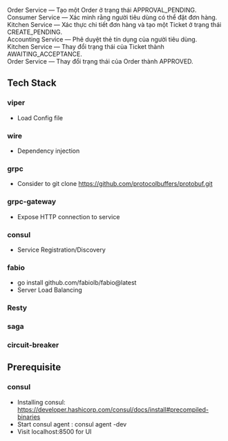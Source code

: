 Order Service — Tạo một Order ở trạng thái APPROVAL_PENDING. \
Consumer Service — Xác minh rằng người tiêu dùng có thể đặt đơn hàng. \
Kitchen Service — Xác thực chi tiết đơn hàng và tạo một Ticket ở trạng thái CREATE_PENDING.\
Accounting Service — Phê duyệt thẻ tín dụng của người tiêu dùng.\
Kitchen Service — Thay đổi trạng thái của Ticket thành AWAITING_ACCEPTANCE.\
Order Service — Thay đổi trạng thái của Order thành APPROVED.

## Tech Stack
### viper
  + Load Config file
### wire
  + Dependency injection 
### grpc 
  + Consider to git clone https://github.com/protocolbuffers/protobuf.git
### grpc-gateway
  + Expose HTTP connection to service
### consul
  + Service Registration/Discovery
### fabio
  + go install github.com/fabiolb/fabio@latest
  + Server Load Balancing
### Resty
### saga
### circuit-breaker

## Prerequisite
### consul
   + Installing consul: https://developer.hashicorp.com/consul/docs/install#precompiled-binaries
   + Start consul agent : consul agent -dev
   + Visit localhost:8500 for UI
